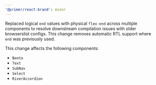 ```yaml
---
'@primer/react-brand': minor
---
```


Replaced logical `end` values with physical `flex-end` across multiple components to resolve downstream compilation issues with older browserslist configs. This change removes automatic RTL support where `end` was previously used.

This change affects the following components:

- `Bento`
- `Text`
- `SubNav`
- `Select`
- `RiverAccordion`
